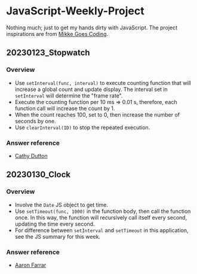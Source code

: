 # JavaScript-Weekly-Project

Nothing much; just to get my hands dirty with JavaScript. The project
inspirations are from [Mikke Goes
Coding](https://mikkegoes.com/javascript-projects-for-beginners/).

## 20230123_Stopwatch

### Overview

- Use `setInterval(func, interval)` to execute counting function that will
  increase a global count and update display. The interval set in `setInterval`
  will determine the "frame rate".
- Execute the counting function per 10 ms => 0.01 s, therefore, each function
  call will increase the count by 1.
- When the count reaches 100, set to 0, then increase the number of seconds by
  one.
- Use `clearInterval(ID)` to stop the repeated execution.

### Answer reference

- [Cathy Dutton](https://codepen.io/cathydutton/pen/xxpOOw)

## 20230130_Clock

### Overview

- Involve the `Date` JS object to get time.
- Use `setTimeout(func, 1000)` in the function body, then call the function
  once. In this way, the function will recursively call itself every second,
  updating the time every second.
- For difference between `setInterval` and `setTimeout` in this application, see
  the JS summary for this week.

### Answer reference

- [Aaron Farrar](https://codepen.io/afarrar/pen/JRaEjP)

